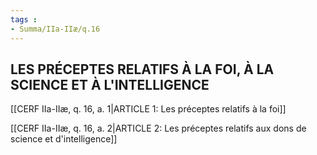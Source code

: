 ```yaml
---
tags : 
- Summa/IIa-IIæ/q.16
---
```


## LES PRÉCEPTES RELATIFS À LA FOI, À LA SCIENCE ET À L'INTELLIGENCE

[[CERF IIa-IIæ, q. 16, a. 1|ARTICLE 1: Les préceptes relatifs à la foi]]

[[CERF IIa-IIæ, q. 16, a. 2|ARTICLE 2: Les préceptes relatifs aux dons de science et d'intelligence]]

